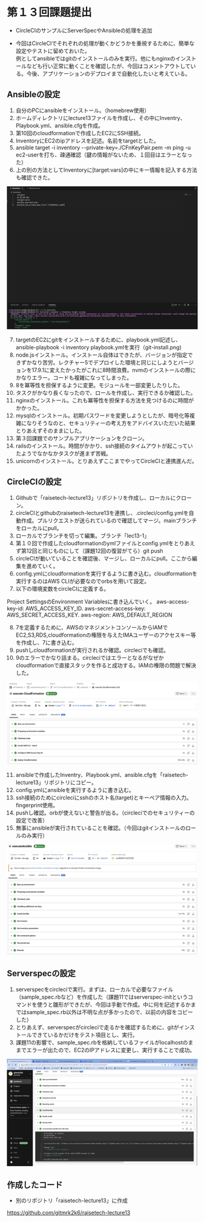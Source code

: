# 第１３回課題提出

- CircleCIのサンプルにServerSpecやAnsibleの処理を追加

- 今回はCircleCIでそれぞれの処理が動くかどうかを重視するために、簡単な設定やテストに留めておいた。  
例としてansibleではgitのインストールのみを実行。他にもnginxのインストールなども行い正常に動くことを確認したが、今回はコメントアウトしている。今後、アプリケーションのデプロイまで自動化したいと考えている。


## Ansibleの設定

1. 自分のPCにansibleをインストール。（homebrew使用）
2. ホームディレクトリにlecture13ファイルを作成し、その中にInventry、Playbook.yml、ansible.cfgを作成。
3. 第10回のcloudformationで作成したEC2にSSH接続。
4. InventoryにEC2のipアドレスを記述。名前をtargetとした。
5. ansible target -i inventory --private-key=./CFnKeyPair.pem -m ping -u ec2-userを打ち、疎通確認（鍵の情報がないため、１回目はエラーとなった）
6. 上の別の方法としてInventoryに[target:vars]の中にキー情報を記入する方法も確認できた。
 
![setsuzoku](./images/lec13-setuzoku.png)

7. targetのEC2にgitをインストールするために、playbook.yml記述し、ansible-playbook -i inventory playbook.ymlを実行（git-install.png)
8. node.jsインストール。インストール自体はできたが、バージョンが指定できずかなり苦労。レクチャー5でデプロイした環境と同じにしようとバージョンを17.9.1に変えたかったがこれに8時間浪費。nvmのインストールの際にかなりエラー。コードも複雑になってしまった。
9. 8を冪等性を担保するように変更。モジュールを一部変更したりした。
10. タスクがかなり長くなったので、ロールを作成し、実行できるか確認した。
11. nginxのインストール。これも冪等性を担保する方法を見つけるのに時間がかかった。
12. mysqlのインストール。初期パスワードを変更しようとしたが、暗号化等複雑になりそうなのと、セキュリティーの考え方をアドバイスいただいた結果とりあえずそのままにした。
13. 第３回課題でのサンプルアプリケーションをクローン。
14. railsのインストール。時間がかかり、ssh接続のタイムアウトが起こっていたようでなかなかタスクが進まず苦戦。
15. unicornのインストール。とりあえずここまでやってCircleCIと連携進んだ。

## CircleCIの設定

1. Githubで「raisetech-lecture13」リポジトリを作成し、ローカルにクローン。
2. circleCIとgithubのraisetech-lecture13を連携し、.circleci/config.ymlを自動作成。プルリクエストが送られているので確認してマージ。mainブランチをローカルにpull。
3. ローカルでブランチを切って編集。ブランチ「lec13-1」
4. 第１０回で作成したcloudformationのymlファイルとconfig.ymlをとりあえず第12回と同じものにして（課題12回の復習がてら）git push
5. circleCIが動いていることを確認後、マージし、ローカルにpull。ここから編集を進めていく。
6. config.ymlにcloudformationを実行するように書き込む。cloudformationを実行するのはAWS CLIが必要なのでorbsを用いて設定。
7. 以下の環境変数をcircleCIに定義する。

Project SettingsのEnvironment Variablesに書き込んでいく。
aws-access-key-id: AWS_ACCESS_KEY_ID.
aws-secret-access-key: AWS_SECRET_ACCESS_KEY.
aws-region: AWS_DEFAULT_REGION

8. 7を定義するために、AWSのマネジメントコンソールからIAMでEC2,S3,RDS,cloudformationの権限を与えたIMAユーザーのアクセスキー等を作成し、7に書き込む。
9. pushしcloudformationが実行されるか確認。circleciでも確認。
10. 9のエラーでかなり詰まる。circleciではエラーとなるがなぜかcloudformationで直接スタックを作ると成功する。IAMの権限の問題で解決した。

![cloudformation](./images/lec13-deploy-cloudformation.png)

11. ansibleで作成したInventry、Playbook.yml、ansible.cfgを「raisetech-lecture13」リポジトリにコピー。
12. config.ymlにansibleを実行するように書き込む。
13. ssh接続のためにcircleciにsshのホスト名(target)とキーペア情報の入力。fingerprint使用。
14. pushし確認。orbが使えないと警告が出る。（circleciでのセキュリティーの設定で改善）
15. 無事にansibleが実行されていることを確認。（今回はgitインストールのロールのみ実行）

![ansible](./images/lec13-ansible-circleci.png)

## Serverspecの設定

1. serverspecをcircleciで実行。まずは、ローカルで必要なファイル（sample_spec.rbなど）を作成した（課題11ではserverspec-initというコマンドを使うと雛形ができたが、今回は手動で作成。中に何を記述するかまではsample_spec.rb以外は不明な点が多かったので、以前の内容をコピーした）
2. とりあえず、serverspecがcircleciで走るかを確認するために、gitがインストールできているかだけをテスト項目とし、実行。
3. 課題11の影響で、sample_spec.rbを格納しているファイルがlocalhostのままでエラーが出たので、EC2のIPアドレスに変更し、実行することで成功。

![serverspec](./images/lec13-execute-server.png)

## 作成したコード
- 別のリポジトリ「raisetech-lecture13」に作成

https://github.com/gitmrk2k6/raisetech-lecture13
